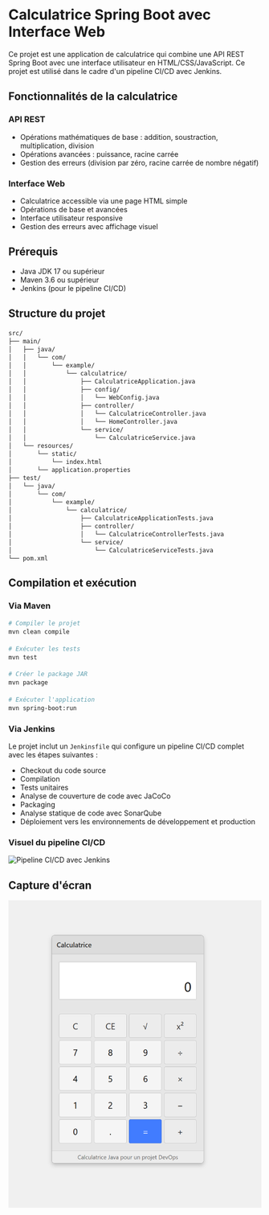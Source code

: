 # Calculatrice Spring Boot avec Interface Web

Ce projet est une application de calculatrice qui combine une API REST Spring Boot avec une interface utilisateur en HTML/CSS/JavaScript.
Ce projet est utilisé dans le cadre d'un pipeline CI/CD avec Jenkins.

## Fonctionnalités de la calculatrice

### API REST
- Opérations mathématiques de base : addition, soustraction, multiplication, division
- Opérations avancées : puissance, racine carrée
- Gestion des erreurs (division par zéro, racine carrée de nombre négatif)

### Interface Web
- Calculatrice accessible via une page HTML simple
- Opérations de base et avancées
- Interface utilisateur responsive
- Gestion des erreurs avec affichage visuel

## Prérequis

- Java JDK 17 ou supérieur
- Maven 3.6 ou supérieur
- Jenkins (pour le pipeline CI/CD)

## Structure du projet

```
src/
├── main/
│   ├── java/
│   │   └── com/
│   │       └── example/
│   │           └── calculatrice/
│   │               ├── CalculatriceApplication.java
│   │               ├── config/
│   │               │   └── WebConfig.java
│   │               ├── controller/
│   │               │   └── CalculatriceController.java
│   │               │   └── HomeController.java
│   │               └── service/
│   │                   └── CalculatriceService.java
│   └── resources/
│       └── static/
│           └── index.html
│       └── application.properties
├── test/
│   └── java/
│       └── com/
│           └── example/
│               └── calculatrice/
│                   ├── CalculatriceApplicationTests.java
│                   ├── controller/
│                   │   └── CalculatriceControllerTests.java
│                   └── service/
│                       └── CalculatriceServiceTests.java
└── pom.xml
```

## Compilation et exécution

### Via Maven

```bash
# Compiler le projet
mvn clean compile

# Exécuter les tests
mvn test

# Créer le package JAR
mvn package

# Exécuter l'application
mvn spring-boot:run
```

### Via Jenkins

Le projet inclut un `Jenkinsfile` qui configure un pipeline CI/CD complet avec les étapes suivantes :
- Checkout du code source
- Compilation
- Tests unitaires
- Analyse de couverture de code avec JaCoCo
- Packaging
- Analyse statique de code avec SonarQube
- Déploiement vers les environnements de développement et production

### Visuel du pipeline CI/CD

![Pipeline CI/CD avec Jenkins](pipeline.png)

## Capture d'écran

![Capture d'écran de la calculatrice](images/Calculatrice.png)

